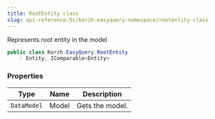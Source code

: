 ```yaml
---
title: RootEntity class
slug: api-reference-5x/korzh-easyquery-namespace/rootentity-class
---
```



Represents root entity in the model
```csharp
public class Korzh.EasyQuery.RootEntity
    : Entity, IComparable<Entity>

```

### Properties

| Type | Name | Description | 
| --- | --- | --- | 
| `DataModel` | Model | Gets the model. |
